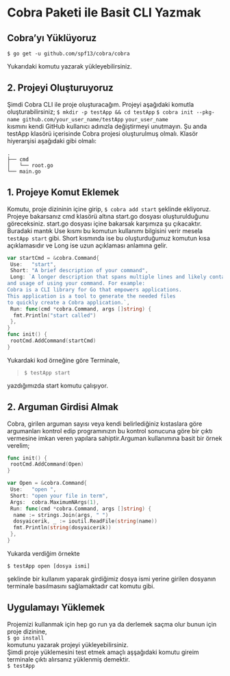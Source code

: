 # Cobra Paketi ile Basit CLI Yazmak

## Cobra’yı Yüklüyoruz

```$ go get -u github.com/spf13/cobra/cobra```

Yukarıdaki komutu yazarak yükleyebilirsiniz.

## 2. Projeyi Oluşturuyoruz

Şimdi Cobra CLI ile proje oluşturacağım. Projeyi aşağıdaki komutla oluşturabilirsiniz;
```$ mkdir -p testApp && cd testApp```
```$ cobra init --pkg-name github.com/your_user_name/testApp```
```your_user_name```    
kısmını kendi GitHub kullanıcı adınızla değiştirmeyi unutmayın.
Şu anda testApp klasörü içerisinde Cobra projesi oluşturulmuş olmalı.
Klasör hiyerarşisi aşağıdaki gibi olmalı:

```
.
├── cmd
│   └── root.go
└── main.go
```

## 1. Projeye Komut Eklemek

Komutu, proje dizininin içine girip,
```$ cobra add start```
şeklinde ekliyoruz. Projeye bakarsanız cmd klasörü altına start.go dosyası oluşturulduğunu göreceksiniz.
start.go dosyası içine bakarsak karşımıza şu çıkacaktır.
Buradaki mantık Use kısmı bu komutun kullanımı bilgisini verir mesela ```testApp start``` gibi.
Short kısmında ise bu oluşturduğumuz komutun kısa açıklamasıdır ve Long ise uzun açıklaması anlamına gelir.
```go
var startCmd = &cobra.Command{
 Use:   "start",
 Short: "A brief description of your command",
 Long: `A longer description that spans multiple lines and likely contains examples
and usage of using your command. For example:
Cobra is a CLI library for Go that empowers applications.
This application is a tool to generate the needed files
to quickly create a Cobra application.`,
 Run: func(cmd *cobra.Command, args []string) {
  fmt.Println("start called")
 },
}
func init() {
 rootCmd.AddCommand(startCmd)
}
```

 Yukardaki kod örneğine göre Terminale,
>```$ testApp start```

yazdığımızda start komutu çalışıyor.

## 2. Arguman Girdisi Almak

Cobra, girilen arguman sayısı veya kendi belirlediğiniz kıstaslara göre argumanları kontrol edip programınızın bu kontrol sonucuna göre bir çıktı vermesine imkan veren yapılara sahiptir.Arguman kullanımına basit bir örnek verelim;

```go
func init() {
 rootCmd.AddCommand(Open)
}

var Open = &cobra.Command{
 Use:   "open ",
 Short: "open your file in term",
 Args:  cobra.MaximumNArgs(1),
 Run: func(cmd *cobra.Command, args []string) {
  name := strings.Join(args, " ")
  dosyaicerik, _ := ioutil.ReadFile(string(name))
  fmt.Println(string(dosyaicerik))
 },
}
```
Yukarda verdiğim örnekte 

```$ testApp open [dosya ismi]```   

şeklinde bir kullanım yaparak girdiğimiz dosya ismi yerine girilen dosyanın terminale basılmasını sağlamaktadır cat komutu gibi.

## Uygulamayı Yüklemek

Projemizi kullanmak için hep go run ya da derlemek saçma olur bunun için proje dizinine,   
``$ go install``   
komutunu yazarak projeyi yükleyebilirsiniz.   
Şimdi proje yüklemesini test etmek amaçlı aşşağıdaki komutu gireim terminale çıktı alırsanız yüklenmiş demektir.   
```$ testApp```
